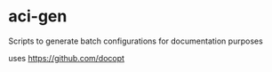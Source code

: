 # aci-gen
Scripts to generate batch configurations for documentation purposes


uses https://github.com/docopt
